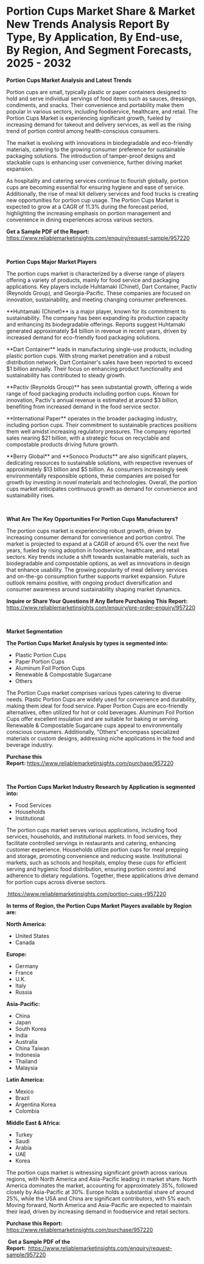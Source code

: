 <p><h1>Portion Cups Market Share & Market New Trends Analysis Report By Type, By Application, By End-use, By Region, And Segment Forecasts, 2025 - 2032</h1></p><p><strong>Portion Cups Market Analysis and Latest Trends</strong></p>
<p><p>Portion cups are small, typically plastic or paper containers designed to hold and serve individual servings of food items such as sauces, dressings, condiments, and snacks. Their convenience and portability make them popular in various sectors, including foodservice, healthcare, and retail. The Portion Cups Market is experiencing significant growth, fueled by increasing demand for takeout and delivery services, as well as the rising trend of portion control among health-conscious consumers. </p><p>The market is evolving with innovations in biodegradable and eco-friendly materials, catering to the growing consumer preference for sustainable packaging solutions. The introduction of tamper-proof designs and stackable cups is enhancing user convenience, further driving market expansion. </p><p>As hospitality and catering services continue to flourish globally, portion cups are becoming essential for ensuring hygiene and ease of service. Additionally, the rise of meal kit delivery services and food trucks is creating new opportunities for portion cup usage. The Portion Cups Market is expected to grow at a CAGR of 11.3% during the forecast period, highlighting the increasing emphasis on portion management and convenience in dining experiences across various sectors.</p></p>
<p><strong>Get a Sample PDF of the Report:&nbsp;</strong> <a href="https://www.reliablemarketinsights.com/enquiry/request-sample/957220?utm_campaign=2757&utm_medium=2&utm_source=Github&utm_content=ia&utm_term=15042025&utm_id=portion-cups">https://www.reliablemarketinsights.com/enquiry/request-sample/957220</a></p>
<p>&nbsp;</p>
<p><strong>Portion Cups Major Market Players</strong></p>
<p><p>The portion cups market is characterized by a diverse range of players offering a variety of products, mainly for food service and packaging applications. Key players include Huhtamaki (Chinet), Dart Container, Pactiv (Reynolds Group), and Georgia-Pacific. These companies are focused on innovation, sustainability, and meeting changing consumer preferences.</p><p>**Huhtamaki (Chinet)** is a major player, known for its commitment to sustainability. The company has been expanding its production capacity and enhancing its biodegradable offerings. Reports suggest Huhtamaki generated approximately $4 billion in revenue in recent years, driven by increased demand for eco-friendly food packaging solutions.</p><p>**Dart Container** leads in manufacturing single-use products, including plastic portion cups. With strong market penetration and a robust distribution network, Dart Container's sales have been reported to exceed $1 billion annually. Their focus on enhancing product functionality and sustainability has contributed to steady growth.</p><p>**Pactiv (Reynolds Group)** has seen substantial growth, offering a wide range of food packaging products including portion cups. Known for innovation, Pactiv's annual revenue is estimated at around $3 billion, benefiting from increased demand in the food service sector.</p><p>**International Paper** operates in the broader packaging industry, including portion cups. Their commitment to sustainable practices positions them well amidst increasing regulatory pressures. The company reported sales nearing $21 billion, with a strategic focus on recyclable and compostable products driving future growth.</p><p>**Berry Global** and **Sonoco Products** are also significant players, dedicating resources to sustainable solutions, with respective revenues of approximately $13 billion and $5 billion. As consumers increasingly seek environmentally responsible options, these companies are poised for growth by investing in novel materials and technologies. Overall, the portion cups market anticipates continuous growth as demand for convenience and sustainability rises.</p></p>
<p>&nbsp;</p>
<p><strong>What Are The Key Opportunities For Portion Cups Manufacturers?</strong></p>
<p><p>The portion cups market is experiencing robust growth, driven by increasing consumer demand for convenience and portion control. The market is projected to expand at a CAGR of around 6% over the next five years, fueled by rising adoption in foodservice, healthcare, and retail sectors. Key trends include a shift towards sustainable materials, such as biodegradable and compostable options, as well as innovations in design that enhance usability. The growing popularity of meal delivery services and on-the-go consumption further supports market expansion. Future outlook remains positive, with ongoing product diversification and consumer awareness around sustainability shaping market dynamics.</p></p>
<p><strong>Inquire or Share Your Questions If Any Before Purchasing This Report:</strong> <a href="https://www.reliablemarketinsights.com/enquiry/pre-order-enquiry/957220?utm_campaign=2757&utm_medium=2&utm_source=Github&utm_content=ia&utm_term=15042025&utm_id=portion-cups">https://www.reliablemarketinsights.com/enquiry/pre-order-enquiry/957220</a></p>
<p>&nbsp;</p>
<p><strong>Market Segmentation</strong></p>
<p><strong>The Portion Cups Market Analysis by types is segmented into:</strong></p>
<p><ul><li>Plastic Portion Cups</li><li>Paper Portion Cups</li><li>Aluminum Foil Portion Cups</li><li>Renewable & Compostable Sugarcane</li><li>Others</li></ul></p>
<p><p>The Portion Cups market comprises various types catering to diverse needs. Plastic Portion Cups are widely used for convenience and durability, making them ideal for food service. Paper Portion Cups are eco-friendly alternatives, often utilized for hot or cold beverages. Aluminum Foil Portion Cups offer excellent insulation and are suitable for baking or serving. Renewable & Compostable Sugarcane cups appeal to environmentally conscious consumers. Additionally, "Others" encompass specialized materials or custom designs, addressing niche applications in the food and beverage industry.</p></p>
<p><strong>Purchase this Report:&nbsp;</strong><a href="https://www.reliablemarketinsights.com/purchase/957220?utm_campaign=2757&utm_medium=2&utm_source=Github&utm_content=ia&utm_term=15042025&utm_id=portion-cups">https://www.reliablemarketinsights.com/purchase/957220</a></p>
<p>&nbsp;</p>
<p><strong>The Portion Cups Market Industry Research by Application is segmented into:</strong></p>
<p><ul><li>Food Services</li><li>Households</li><li>Institutional</li></ul></p>
<p><p>The portion cups market serves various applications, including food services, households, and institutional markets. In food services, they facilitate controlled servings in restaurants and catering, enhancing customer experience. Households utilize portion cups for meal prepping and storage, promoting convenience and reducing waste. Institutional markets, such as schools and hospitals, employ these cups for efficient serving and hygienic food distribution, ensuring portion control and adherence to dietary regulations. Together, these applications drive demand for portion cups across diverse sectors.</p></p>
<p><a href="https://www.reliablemarketinsights.com/portion-cups-r957220?utm_campaign=2757&utm_medium=2&utm_source=Github&utm_content=ia&utm_term=15042025&utm_id=portion-cups">&nbsp;https://www.reliablemarketinsights.com/portion-cups-r957220</a></p>
<p><strong>In terms of Region, the Portion Cups Market Players available by Region are:</strong></p>
<p>
    <p> <strong> North America: </strong>
        <ul>
            <li>United States</li>
            <li>Canada</li>
        </ul>
        </p> 
    <p> <strong> Europe: </strong>
        <ul>
            <li>Germany</li>
            <li>France</li>
            <li>U.K.</li>
            <li>Italy</li>
            <li>Russia</li>
        </ul>
        </p> 
    <p> <strong> Asia-Pacific: </strong>
        <ul>
            <li>China</li>
            <li>Japan</li>
            <li>South Korea</li>
            <li>India</li>
            <li>Australia</li>
            <li>China Taiwan</li>
            <li>Indonesia</li>
            <li>Thailand</li>
            <li>Malaysia</li>
        </ul>
        </p> 
    <p> <strong> Latin America: </strong>
        <ul>
            <li>Mexico</li>
            <li>Brazil</li>
            <li>Argentina Korea</li>
            <li>Colombia</li>
        </ul>
        </p> 
    <p> <strong> Middle East & Africa: </strong>
        <ul>
            <li>Turkey</li>
            <li>Saudi</li>
            <li>Arabia</li>
            <li>UAE</li>
            <li>Korea</li>
        </ul>
    </p>
    </p>
<p><p>The portion cups market is witnessing significant growth across various regions, with North America and Asia-Pacific leading in market share. North America dominates the market, accounting for approximately 35%, followed closely by Asia-Pacific at 30%. Europe holds a substantial share of around 25%, while the USA and China are significant contributors, with 5% each. Moving forward, North America and Asia-Pacific are expected to maintain their lead, driven by increasing demand in foodservice and retail sectors.</p></p>
<p><strong>Purchase this Report: </strong><a href="https://www.reliablemarketinsights.com/purchase/957220?utm_campaign=2757&utm_medium=2&utm_source=Github&utm_content=ia&utm_term=15042025&utm_id=portion-cups">https://www.reliablemarketinsights.com/purchase/957220</a></p>
<p>&nbsp;<strong>Get a Sample PDF of the Report:&nbsp;&nbsp;</strong><a href="https://www.reliablemarketinsights.com/enquiry/request-sample/957220?utm_campaign=2757&utm_medium=2&utm_source=Github&utm_content=ia&utm_term=15042025&utm_id=portion-cups">https://www.reliablemarketinsights.com/enquiry/request-sample/957220</a></p>
<p><strong></strong></p>
<p><p></p><p></p><p></p></p>
